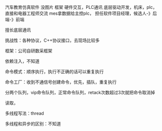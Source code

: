 汽车教育仿真软件
没图片
框架
硬件交互，PLC通讯
底层驱动开发，机床，plc，直接和电器工程师交流
mes拿数据给主控plc，
担任软件项目经理，候选人-》后端-》前端

擅长底层通讯

挑战性：各种协议，C++协议接口，去现场比较多

框架：公司自研数采框架

依赖注入，不知道

命令模式：顺序执行，执行不正确的话可以重复执行

命令工厂：收到不通信号创建命令，优先，插队，重复执行

分两个队列，vip命令队列，正常命令队列，retack次数超过3次就把命令取消掉

读取，

多线程写法：thread

多线程和异步的区别：不知道












